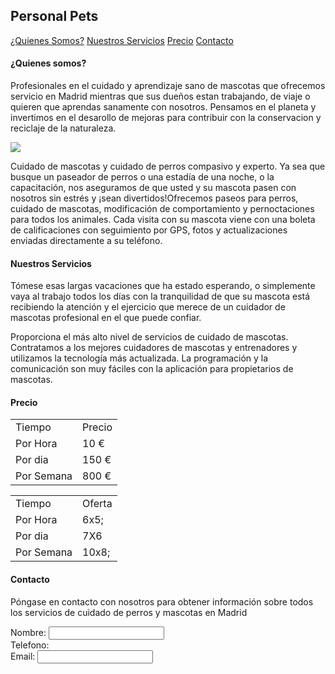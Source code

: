 <!DOCTYPE html>
<html>
  <head>
    <meta charset="utf-8">
    <h2>Personal Pets</h2>
  </head>
  <body>
    <a href="#uno">¿Quienes Somos?</a>
    <a href="#dos">Nuestros Servicios</a>
    <a href="#tres">Precio</a>
    <a href="#cuatro">Contacto</a>
    <div>
      <a name="uno"></a>
      <h4>¿Quienes somos?</h4>
      <p>Profesionales en el cuidado y aprendizaje sano de mascotas que ofrecemos servicio en Madrid mientras que
        sus dueños estan trabajando, de viaje o quieren que aprendas sanamente con nosotros. Pensamos en el planeta 
        y invertimos en el desarollo de mejoras para contribuir con la conservacion y reciclaje de la naturaleza.</p>
      <img src="https://images.app.goo.gl/Ub3cULeGYDjg6gjb8"/>
      <p>Cuidado de mascotas y cuidado de perros compasivo y experto. Ya sea que busque un paseador de perros o una estadía de 
        una noche, o la capacitación, nos aseguramos de que usted y su mascota pasen con nosotros sin estrés y ¡sean 
        divertidos!Ofrecemos paseos para perros, cuidado de mascotas, modificación de comportamiento y pernoctaciones para todos 
        los animales. Cada visita con su mascota viene con una boleta de calificaciones con seguimiento por GPS, fotos y 
        actualizaciones enviadas directamente a su teléfono.</p>
    </div>
    <div>
      <a name="dos"></a>
      <h4>Nuestros Servicios</h4>
      <p>Tómese esas largas vacaciones que ha estado esperando, o simplemente vaya al trabajo todos los días con la 
        tranquilidad de que su mascota está recibiendo la atención y el ejercicio que merece de un cuidador de mascotas             
        profesional en el que puede confiar.</p>
      <p>Proporciona el más alto nivel de servicios de cuidado de mascotas. Contratamos a los mejores cuidadores de mascotas y 
        entrenadores y utilizamos la tecnología más actualizada. La programación y la comunicación son muy fáciles con la 
        aplicación para propietarios de mascotas.</p>
    </div>
    <div>
      <a name="tres"></a>
      <h4>Precio</h4>
      <table>
        <tr>
          <td>Tiempo</td>
          <td>Precio</td>
        </tr>
        <tr>
          <td>Por Hora</td>
          <td>10 &#8364;</td>
        </tr>
        <tr>
          <td>Por dia</td>
          <td>150 &#8364;</td>
        </tr>
        <tr>
          <td>Por Semana</td>
          <td>800 &#8364;</td>
        </tr>
      </table>
      <table>
        <tr>
          <td>Tiempo</td>
          <td>Oferta</td>
        </tr>
        <tr>
          <td>Por Hora</td>
          <td>6x5;</td>
        </tr>
        <tr>
          <td>Por dia</td>
          <td>7X6</td>
        </tr>
        <tr>
          <td>Por Semana</td>
          <td>10x8;</td>
        </tr>
      </table>
    </div>
    <div>
      <a name="cuatro"></a>
      <h4>Contacto</h4> 
      <p>Póngase en contacto con nosotros para obtener información sobre todos los servicios de cuidado de perros y mascotas en 
        Madrid</p>
      <from method="pots" action="miservidor.php">
      <label for="nombre">Nombre:</label>
      <input id="nombre" type="text"> </br>
      <label for="telefono">Telefono:</label> </br>
      <label for="email">Email:</label>
      <input id="email type="text"> </br>
    </div>
  </body>
</html>
